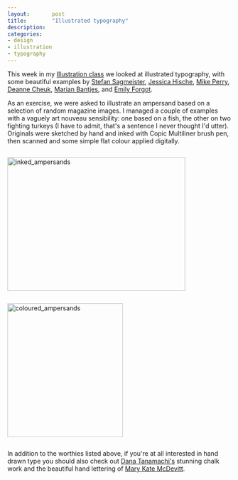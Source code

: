 ```yaml
---
layout:       post
title:        "Illustrated typography"
description: 
categories:     
- design
- illustration
- typography
---
```


This week in my [Illustration class][1] we looked at illustrated typography, with some beautiful examples by [Stefan Sagmeister][2], [Jessica Hische][3], [Mike Perry][4], [Deanne Cheuk][7], [Marian Bantjes][6], and [Emily Forgot][5].

As an exercise, we were asked to illustrate an ampersand based on a selection of random magazine images. I managed a couple of examples with a vaguely art nouveau sensibility: one based on a fish, the other on two fighting turkeys (I have to admit, that's a sentence I never thought I'd utter). Originals were sketched by hand and inked with Copic Multiliner brush pen, then scanned and some simple flat colour applied digitally. 

<img alt="inked_ampersands" src="{{ site.url}}/img/posts/ampersands.png" width="400" height="300" style="margin:1em 1em 1em 0"/>
<img alt="coloured_ampersands" src="{{ site.url}}/img/posts/ampersands_colour.jpg" width="260" height="300" style="margin:1em 1em 1em 0"/>

In addition to the worthies listed above, if you're at all interested in hand drawn type you should also check out [Dana Tanamachi's][8] stunning chalk work and the beautiful hand lettering of [Mary Kate McDevitt][9].




[1]:http://dlimiter.net/2012/08/03/irregular-repeated-patterns/
[2]:http://www.sagmeister.com/
[3]:http://jessicahische.is/awesome
[4]:http://www.mikeperrystudio.com/
[5]:http://www.emilyforgot.co.uk/
[6]:http://www.bantjes.com/
[7]:http://www.deannecheuk.com/
[8]:http://www.danatanamachi.com/chalk
[9]:http://www.marykatemcdevitt.com/
